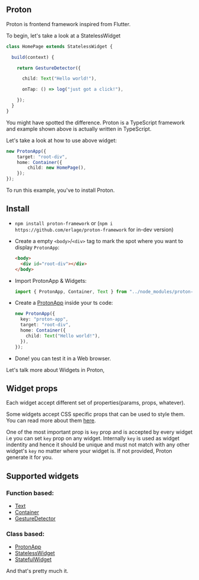 ## Proton

Proton is frontend framework inspired from Flutter.

To begin, let's take a look at a StatelessWidget

```typescript
class HomePage extends StatelessWidget {

  build(context) {

    return GestureDetector({

      child: Text("Hello world!"),

      onTap: () => log("just got a click!"),

    });
  }
}
```

You might have spotted the difference. Proton is a TypeScript framework and example shown above is actually written in TypeScript.

Let's take a look at how to use above widget:

```typescript
new ProtonApp({
    target: "root-div",
    home: Container({
        child: new HomePage(),
    });
});
```

To run this example, you've to install Proton.

## Install

- `npm install proton-framework` or (`npm i https://github.com/erlage/proton-framework` for in-dev version)

- Create a empty `<body>`/`<div>` tag to mark the spot where you want to display `ProtonApp`:

  ```html
  <body>
    <div id="root-div"></div>
  </body>
  ```

- Import ProtonApp & Widgets:

  ```typescript
  import { ProtonApp, Container, Text } from "../node_modules/proton-framework/dist/proton.js";
  ```

- Create a [ProtonApp](https://github.com/erlage/proton-framework/blob/main/src/proton/widgets/main/proton_app.ts) inside your ts code:

  ```typescript
  new ProtonApp({
    key: "proton-app",
    target: "root-div",
    home: Container({
      child: Text("Hello world!"),
    }),
  });
  ```

- Done! you can test it in a Web browser.

Let's talk more about Widgets in Proton,

## Widget props

Each widget accept different set of properties(params, props, whatever).

Some widgets accept CSS specific props that can be used to style them. You can read more about them [here](https://github.com/erlage/proton-framework/blob/main/doc/props/styling_props.md).

One of the most important prop is `key` prop and is accepted by every widget i.e you can set `key` prop on any widget. Internally `key` is used as widget indentity and hence it should be unique and must not match with any other widget's `key` no matter where your widget is. If not provided, Proton generate it for you.

## Supported widgets

### Function based:

- [Text](https://github.com/erlage/proton-framework/blob/main/doc/widget/text.md)
- [Container](https://github.com/erlage/proton-framework/blob/main/doc/widget/container.md)
- [GestureDetector](https://github.com/erlage/proton-framework/blob/main/doc/widget/gesture_detector.md)

### Class based:

- [ProtonApp](https://github.com/erlage/proton-framework/blob/main/doc/widget/proton_app.md)
- [StatelessWidget](https://github.com/erlage/proton-framework/blob/main/doc/widget/stateless_widget.md)
- [StatefulWidget](https://github.com/erlage/proton-framework/blob/main/doc/widget/stateful_widget.md)

And that's pretty much it.
